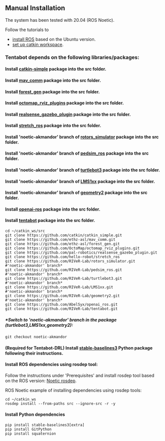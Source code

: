 ## Manual Installation
The system has been tested with 20.04 (ROS Noetic).

Follow the tutorials to
- [install ROS](http://wiki.ros.org/ROS/Installation) based on the Ubuntu version.
- [set up catkin workspace](http://wiki.ros.org/ROS/Tutorials/InstallingandConfiguringROSEnvironment).

### Tentabot depends on the following libraries/packages:

#### Install [catkin-simple](https://github.com/catkin/catkin_simple) package into the src folder.
#### Install [mav_comm](https://github.com/ethz-asl/mav_comm) package into the src folder.
#### Install [forest_gen](https://github.com/ethz-asl/forest_gen) package into the src folder.
#### Install [octomap_rviz_plugins](https://github.com/OctoMap/octomap_rviz_plugins) package into the src folder.
#### Install [realsense_gazebo_plugin](https://github.com/pal-robotics/realsense_gazebo_plugin.git) package into the src folder.
#### Install [stretch_ros](https://github.com/hello-robot/stretch_ros) package into the src folder.

#### Install 'noetic-akmandor' branch of [rotors_simulator](https://github.com/RIVeR-Lab/rotors_simulator.git) package into the src folder.
#### Install 'noetic-akmandor' branch of [pedsim_ros](https://github.com/RIVeR-Lab/pedsim_ros.git) package into the src folder.
#### Install 'noetic-akmandor' branch of [turtlebot3](https://github.com/RIVeR-Lab/turtlebot3.git) package into the src folder.
#### Install 'noetic-akmandor' branch of [LMS1xx](https://github.com/RIVeR-Lab/LMS1xx.git) package into the src folder.
#### Install 'noetic-akmandor' branch of [geometry2](https://github.com/RIVeR-Lab/geometry2.git) package into the src folder.

#### Install [openai-ros](https://github.com/RIVeR-Lab/openai_ros) package into the src folder.
#### Install [tentabot](https://github.com/RIVeR-Lab/tentabot) package into the src folder.


```
cd ~/catkin_ws/src
git clone https://github.com/catkin/catkin_simple.git
git clone https://github.com/ethz-asl/mav_comm.git
git clone https://github.com/ethz-asl/forest_gen.git
git clone https://github.com/OctoMap/octomap_rviz_plugins.git
git clone https://github.com/pal-robotics/realsense_gazebo_plugin.git
git clone https://github.com/hello-robot/stretch_ros
git clone https://github.com/RIVeR-Lab/rotors_simulator.git 		#'noetic-akmandor' branch*
git clone https://github.com/RIVeR-Lab/pedsim_ros.git 				#'noetic-akmandor' branch*
git clone https://github.com/RIVeR-Lab/turtlebot3.git 				#'noetic-akmandor' branch*
git clone https://github.com/RIVeR-Lab/LMS1xx.git 					#'noetic-akmandor' branch*
git clone https://github.com/RIVeR-Lab/geometry2.git 				#'noetic-akmandor' branch*
git clone https://github.com/AbelSyx/openai_ros.git
git clone https://github.com/RIVeR-Lab/tentabot.git
```

##### *Switch to 'noetic-akmandor' branch in the package (turtlebot3,LMS1xx,geometry2):
```
git checkout noetic-akmandor
```

#### (Required for Tentabot-DRL) Install [stable-baselines3](https://stable-baselines3.readthedocs.io/en/master/guide/install.html#stable-release) Python package following their instructions.

#### Install ROS dependencies using rosdep tool:

Follow the instructions under 'Prerequisites' and install rosdep tool based on the ROS version: [Noetic rosdep](http://wiki.ros.org/noetic/Installation/Source).

ROS Noetic example of installing dependencies using rosdep tools:
```
cd ~/catkin_ws
rosdep install --from-paths src --ignore-src -r -y
```

#### Install Python dependencies
```
pip install stable-baselines3[extra]
pip install GitPython
pip install squaternion
```
